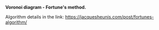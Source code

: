 **Voronoi diagram - Fortune's method.**

Algorithm details in the link: https://jacquesheunis.com/post/fortunes-algorithm/
